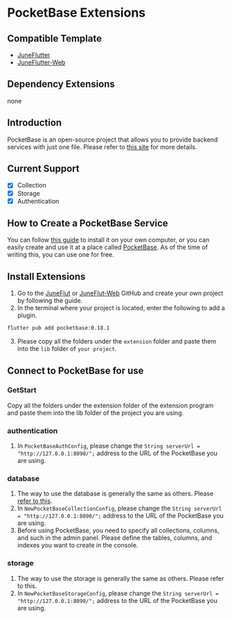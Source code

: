 # PocketBase Extensions

## Compatible Template
- [JuneFlutter](https://github.com/melodysdreamj/JuneFlut)
- [JuneFlutter-Web](https://github.com/melodysdreamj/JuneFlut-Web)

## Dependency Extensions
none

## Introduction
PocketBase is an open-source project that allows you to provide backend services with just one file. Please refer to [this site](https://pocketbase.io/) for more details.

## Current Support
- [x] Collection
- [x] Storage
- [x] Authentication

## How to Create a PocketBase Service
You can follow [this guide](https://pocketbase.io/docs/) to install it on your own computer, or you can easily create and use it at a place called [PocketBase](https://app.pockethost.io/). As of the time of writing this, you can use one for free.

## Install Extensions
1. Go to the [JuneFlut](https://github.com/melodysdreamj/JuneFlut) or [JuneFlut-Web](https://github.com/melodysdreamj/JuneFlut-Web) GitHub and create your own project by following the guide.
2. In the terminal where your project is located, enter the following to add a plugin.
```bash
flutter pub add pocketbase:0.18.1
```
3. Please copy all the folders under the `extension` folder and paste them into the `lib` folder of `your project`.

## Connect to PocketBase for use

### GetStart
Copy all the folders under the extension folder of the extension program and paste them into the lib folder of the project you are using.

### authentication
1. In `PocketBaseAuthConfig`, please change the `String serverUrl = "http://127.0.0.1:8090/";` address to the URL of the PocketBase you are using.

### database
1. The way to use the database is generally the same as others. Please [refer to this](https://juneflutter-doc.junes-architecture.lol/data/database/how-to-use).
2. In `NewPocketBaseCollectionConfig`, please change the `String serverUrl = "http://127.0.0.1:8090/";` address to the URL of the PocketBase you are using.
3. Before using PocketBase, you need to specify all collections, columns, and such in the admin panel. Please define the tables, columns, and indexes you want to create in the console.

### storage
1. The way to use the storage is generally the same as others. Please refer to this.
2. In `NewPocketBaseStorageConfig`, please change the `String serverUrl = "http://127.0.0.1:8090/";` address to the URL of the PocketBase you are using.


































